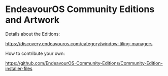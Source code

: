 # EndeavourOS Community Editions and Artwork

Details about the Editions:

https://discovery.endeavouros.com/category/window-tiling-managers

How to contribute your own:

https://github.com/EndeavourOS-Community-Editions/Community-Edition-installer-files
